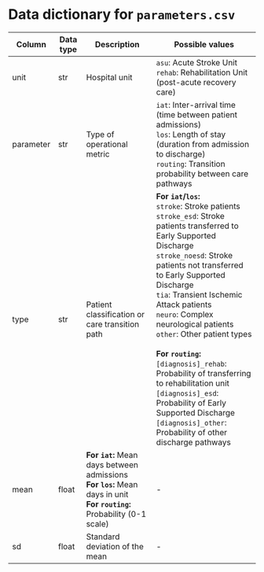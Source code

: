 # Data dictionary for `parameters.csv`

| Column | Data type | Description | Possible values |
| - | - | - | - |
| unit | str | Hospital unit | `asu`: Acute Stroke Unit<br>`rehab`: Rehabilitation Unit (post-acute recovery care) |
| parameter | str | Type of operational metric | `iat`: Inter-arrival time (time between patient admissions)<br>`los`: Length of stay (duration from admission to discharge)<br>`routing`: Transition probability between care pathways  |
| type | str | Patient classification or care transition path | **For `iat`/`los`:**<br>`stroke`: Stroke patients<br>`stroke_esd`: Stroke patients transferred to Early Supported Discharge<br>`stroke_noesd`: Stroke patients not transferred to Early Supported Discharge<br>`tia`: Transient Ischemic Attack patients<br>`neuro`: Complex neurological patients<br>`other`: Other patient types<br><br>**For `routing`:**<br>`[diagnosis]_rehab`: Probability of transferring to rehabilitation unit<br>`[diagnosis]_esd`: Probability of Early Supported Discharge<br>`[diagnosis]_other`: Probability of other discharge pathways |
| mean | float | **For `iat`:** Mean days between admissions<br>**For `los`:** Mean days in unit<br>**For `routing`:** Probability (0-1 scale) | - |
| sd | float | Standard deviation of the mean | - |